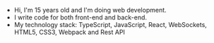 - Hi, I'm 15 years old and I'm doing web development.
- I write code for both front-end and back-end.
- My technology stack: TypeScript, JavaScript, React, WebSockets, HTML5, CSS3, Webpack and Rest API
